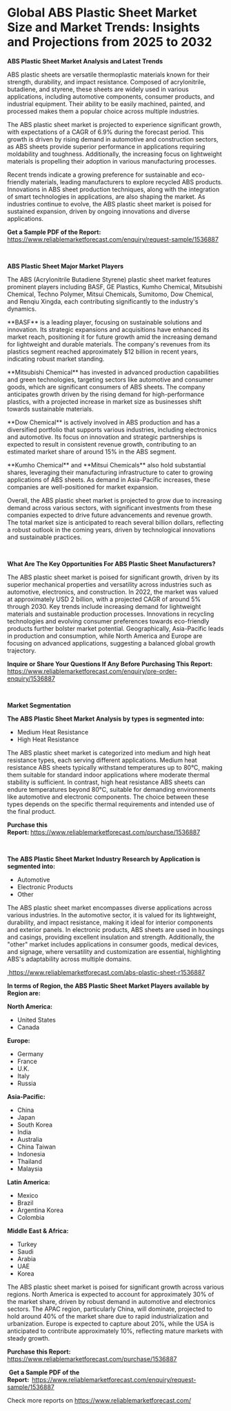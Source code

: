 <p><h1>Global ABS Plastic Sheet Market Size and Market Trends: Insights and Projections from 2025 to 2032</h1></p><p><strong>ABS Plastic Sheet Market Analysis and Latest Trends</strong></p>
<p><p>ABS plastic sheets are versatile thermoplastic materials known for their strength, durability, and impact resistance. Composed of acrylonitrile, butadiene, and styrene, these sheets are widely used in various applications, including automotive components, consumer products, and industrial equipment. Their ability to be easily machined, painted, and processed makes them a popular choice across multiple industries.</p><p>The ABS plastic sheet market is projected to experience significant growth, with expectations of a CAGR of 6.9% during the forecast period. This growth is driven by rising demand in automotive and construction sectors, as ABS sheets provide superior performance in applications requiring moldability and toughness. Additionally, the increasing focus on lightweight materials is propelling their adoption in various manufacturing processes.</p><p>Recent trends indicate a growing preference for sustainable and eco-friendly materials, leading manufacturers to explore recycled ABS products. Innovations in ABS sheet production techniques, along with the integration of smart technologies in applications, are also shaping the market. As industries continue to evolve, the ABS plastic sheet market is poised for sustained expansion, driven by ongoing innovations and diverse applications.</p></p>
<p><strong>Get a Sample PDF of the Report:&nbsp;</strong> <a href="https://www.reliablemarketforecast.com/enquiry/request-sample/1536887?utm_campaign=2193&utm_medium=2&utm_source=Github&utm_content=ia&utm_term=15022025&utm_id=abs-plastic-sheet">https://www.reliablemarketforecast.com/enquiry/request-sample/1536887</a></p>
<p>&nbsp;</p>
<p><strong>ABS Plastic Sheet Major Market Players</strong></p>
<p><p>The ABS (Acrylonitrile Butadiene Styrene) plastic sheet market features prominent players including BASF, GE Plastics, Kumho Chemical, Mitsubishi Chemical, Techno Polymer, Mitsui Chemicals, Sumitomo, Dow Chemical, and Renqiu Xingda, each contributing significantly to the industry's dynamics.</p><p>**BASF** is a leading player, focusing on sustainable solutions and innovation. Its strategic expansions and acquisitions have enhanced its market reach, positioning it for future growth amid the increasing demand for lightweight and durable materials. The company's revenues from its plastics segment reached approximately $12 billion in recent years, indicating robust market standing.</p><p>**Mitsubishi Chemical** has invested in advanced production capabilities and green technologies, targeting sectors like automotive and consumer goods, which are significant consumers of ABS sheets. The company anticipates growth driven by the rising demand for high-performance plastics, with a projected increase in market size as businesses shift towards sustainable materials.</p><p>**Dow Chemical** is actively involved in ABS production and has a diversified portfolio that supports various industries, including electronics and automotive. Its focus on innovation and strategic partnerships is expected to result in consistent revenue growth, contributing to an estimated market share of around 15% in the ABS segment.</p><p>**Kumho Chemical** and **Mitsui Chemicals** also hold substantial shares, leveraging their manufacturing infrastructure to cater to growing applications of ABS sheets. As demand in Asia-Pacific increases, these companies are well-positioned for market expansion.</p><p>Overall, the ABS plastic sheet market is projected to grow due to increasing demand across various sectors, with significant investments from these companies expected to drive future advancements and revenue growth. The total market size is anticipated to reach several billion dollars, reflecting a robust outlook in the coming years, driven by technological innovations and sustainable practices.</p></p>
<p>&nbsp;</p>
<p><strong>What Are The Key Opportunities For ABS Plastic Sheet Manufacturers?</strong></p>
<p><p>The ABS plastic sheet market is poised for significant growth, driven by its superior mechanical properties and versatility across industries such as automotive, electronics, and construction. In 2022, the market was valued at approximately USD 2 billion, with a projected CAGR of around 5% through 2030. Key trends include increasing demand for lightweight materials and sustainable production processes. Innovations in recycling technologies and evolving consumer preferences towards eco-friendly products further bolster market potential. Geographically, Asia-Pacific leads in production and consumption, while North America and Europe are focusing on advanced applications, suggesting a balanced global growth trajectory.</p></p>
<p><strong>Inquire or Share Your Questions If Any Before Purchasing This Report:</strong> <a href="https://www.reliablemarketforecast.com/enquiry/pre-order-enquiry/1536887?utm_campaign=2193&utm_medium=2&utm_source=Github&utm_content=ia&utm_term=15022025&utm_id=abs-plastic-sheet">https://www.reliablemarketforecast.com/enquiry/pre-order-enquiry/1536887</a></p>
<p>&nbsp;</p>
<p><strong>Market Segmentation</strong></p>
<p><strong>The ABS Plastic Sheet Market Analysis by types is segmented into:</strong></p>
<p><ul><li>Medium Heat Resistance</li><li>High Heat Resistance</li></ul></p>
<p><p>The ABS plastic sheet market is categorized into medium and high heat resistance types, each serving different applications. Medium heat resistance ABS sheets typically withstand temperatures up to 80°C, making them suitable for standard indoor applications where moderate thermal stability is sufficient. In contrast, high heat resistance ABS sheets can endure temperatures beyond 80°C, suitable for demanding environments like automotive and electronic components. The choice between these types depends on the specific thermal requirements and intended use of the final product.</p></p>
<p><strong>Purchase this Report:&nbsp;</strong><a href="https://www.reliablemarketforecast.com/purchase/1536887?utm_campaign=2193&utm_medium=2&utm_source=Github&utm_content=ia&utm_term=15022025&utm_id=abs-plastic-sheet">https://www.reliablemarketforecast.com/purchase/1536887</a></p>
<p>&nbsp;</p>
<p><strong>The ABS Plastic Sheet Market Industry Research by Application is segmented into:</strong></p>
<p><ul><li>Automotive</li><li>Electronic Products</li><li>Other</li></ul></p>
<p><p>The ABS plastic sheet market encompasses diverse applications across various industries. In the automotive sector, it is valued for its lightweight, durability, and impact resistance, making it ideal for interior components and exterior panels. In electronic products, ABS sheets are used in housings and casings, providing excellent insulation and strength. Additionally, the "other" market includes applications in consumer goods, medical devices, and signage, where versatility and customization are essential, highlighting ABS's adaptability across multiple domains.</p></p>
<p><a href="https://www.reliablemarketforecast.com/abs-plastic-sheet-r1536887?utm_campaign=2193&utm_medium=2&utm_source=Github&utm_content=ia&utm_term=15022025&utm_id=abs-plastic-sheet">&nbsp;https://www.reliablemarketforecast.com/abs-plastic-sheet-r1536887</a></p>
<p><strong>In terms of Region, the ABS Plastic Sheet Market Players available by Region are:</strong></p>
<p>
    <p> <strong> North America: </strong>
        <ul>
            <li>United States</li>
            <li>Canada</li>
        </ul>
        </p> 
    <p> <strong> Europe: </strong>
        <ul>
            <li>Germany</li>
            <li>France</li>
            <li>U.K.</li>
            <li>Italy</li>
            <li>Russia</li>
        </ul>
        </p> 
    <p> <strong> Asia-Pacific: </strong>
        <ul>
            <li>China</li>
            <li>Japan</li>
            <li>South Korea</li>
            <li>India</li>
            <li>Australia</li>
            <li>China Taiwan</li>
            <li>Indonesia</li>
            <li>Thailand</li>
            <li>Malaysia</li>
        </ul>
        </p> 
    <p> <strong> Latin America: </strong>
        <ul>
            <li>Mexico</li>
            <li>Brazil</li>
            <li>Argentina Korea</li>
            <li>Colombia</li>
        </ul>
        </p> 
    <p> <strong> Middle East & Africa: </strong>
        <ul>
            <li>Turkey</li>
            <li>Saudi</li>
            <li>Arabia</li>
            <li>UAE</li>
            <li>Korea</li>
        </ul>
    </p>
    </p>
<p><p>The ABS plastic sheet market is poised for significant growth across various regions. North America is expected to account for approximately 30% of the market share, driven by robust demand in automotive and electronics sectors. The APAC region, particularly China, will dominate, projected to hold around 40% of the market share due to rapid industrialization and urbanization. Europe is expected to capture about 20%, while the USA is anticipated to contribute approximately 10%, reflecting mature markets with steady growth.</p></p>
<p><strong>Purchase this Report: </strong><a href="https://www.reliablemarketforecast.com/purchase/1536887?utm_campaign=2193&utm_medium=2&utm_source=Github&utm_content=ia&utm_term=15022025&utm_id=abs-plastic-sheet">https://www.reliablemarketforecast.com/purchase/1536887</a></p>
<p>&nbsp;<strong>Get a Sample PDF of the Report:&nbsp;&nbsp;</strong><a href="https://www.reliablemarketforecast.com/enquiry/request-sample/1536887?utm_campaign=2193&utm_medium=2&utm_source=Github&utm_content=ia&utm_term=15022025&utm_id=abs-plastic-sheet">https://www.reliablemarketforecast.com/enquiry/request-sample/1536887</a></p>
<p><strong></strong></p>
<p>Check more reports on <a href="https://www.reliablemarketforecast.com/?utm_campaign=2193&utm_medium=2&utm_source=Github&utm_content=ia&utm_term=15022025&utm_id=abs-plastic-sheet">https://www.reliablemarketforecast.com/</a></p>